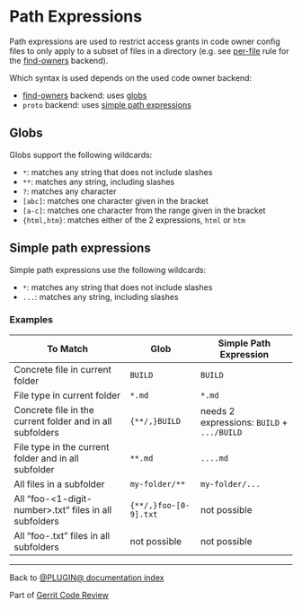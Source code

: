 # Path Expressions

Path expressions are used to restrict access grants in code owner config files
to only apply to a subset of files in a directory (e.g. see
[per-file](backend-find-owners.html#perFile) rule for the
[find-owners](backend-find-owners.html) backend).

Which syntax is used depends on the used code owner backend:

* [find-owners](backend-find-owners.html) backend: uses [globs](#globs)
* `proto` backend: uses [simple path expressions](#simplePathExpressions)

## <a id="globs">Globs

Globs support the following wildcards:

* `*`: matches any string that does not include slashes
* `**`: matches any string, including slashes
* `?`: matches any character
* `[abc]`: matches one character given in the bracket
* `[a-c]`: matches one character from the range given in the bracket
* `{html,htm}`: matches either of the 2 expressions, `html` or `htm`

## <a id="simplePathExpressions">Simple path expressions

Simple path expressions use the following wildcards:

* `*`: matches any string that does not include slashes
* `...`: matches any string, including slashes

### Examples

| To Match | Glob | Simple Path Expression |
| -------- | ---- | ---------------------- |
| Concrete file in current folder | `BUILD` | `BUILD` |
| File type in current folder | `*.md` | `*.md` |
| Concrete file in the current folder and in all subfolders | `{**/,}BUILD` | needs 2 expressions: `BUILD` + `.../BUILD` |
| File type in the current folder and in all subfolder | `**.md` | `....md` |
| All files in a subfolder | `my-folder/**` | `my-folder/...` |
| All “foo-<1-digit-number>.txt” files in all subfolders | `{**/,}foo-[0-9].txt` | not possible |
| All “foo-<n-digit-number>.txt” files in all subfolders | not possible | not possible |

---

Back to [@PLUGIN@ documentation index](index.html)

Part of [Gerrit Code Review](../../../Documentation/index.html)
